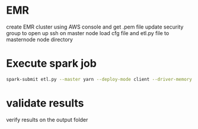 # EMR 
create EMR cluster using AWS console and get .pem file
update security group to open up ssh on master node
load cfg file and etl.py file to masternode node directory

# Execute spark job
```bash
spark-submit etl.py --master yarn --deploy-mode client --driver-memory 4g --num-executors 2 --executor-memory 2g --executor-core 2
```

# validate results
verify results on the output folder